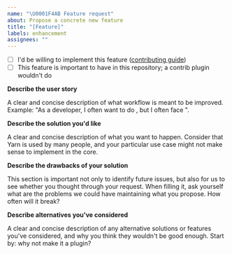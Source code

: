 ```yaml
---
name: "\U0001F4AB Feature request"
about: Propose a concrete new feature
title: "[Feature]"
labels: enhancement
assignees: ""
---
```


<!--
  Important: These issues are for **concrete and actionable proposals**. If you just have
  a general problem that you would like to brainstorm, open a Discussion instead. We want
  our GitHub issues to be a strict project backlog.
-->

- [ ] I'd be willing to implement this feature ([contributing guide](https://yarnpkg.com/advanced/contributing))
- [ ] This feature is important to have in this repository; a contrib plugin wouldn't do

**Describe the user story**

A clear and concise description of what workflow is meant to be improved.
Example: "As a developer, I often want to do <something>, but I often face <problem>".

**Describe the solution you'd like**

A clear and concise description of what you want to happen. Consider that Yarn is used
by many people, and your particular use case might not make sense to implement in the core.

**Describe the drawbacks of your solution**

This section is important not only to identify future issues, but also for us to see whether
you thought through your request. When filling it, ask yourself what are the problems we could
have maintaining what you propose. How often will it break?

**Describe alternatives you've considered**

A clear and concise description of any alternative solutions or features you've considered,
and why you think they wouldn't be good enough. Start by: why not make it a plugin?
